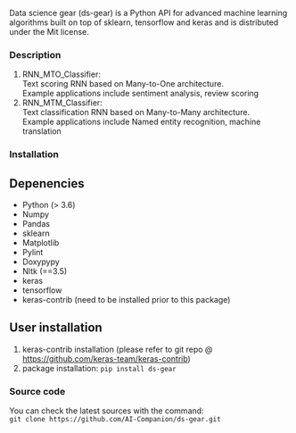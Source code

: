Data science gear (ds-gear) is a Python API for advanced machine learning algorithms built on top of sklearn, tensorflow and keras and is distributed under the Mit license.
### Description
1. RNN_MTO_Classifier:  
Text scoring RNN based on Many-to-One architecture.  
Example applications include sentiment analysis, review scoring  
2. RNN_MTM_Classifier:  
Text classification RNN based on Many-to-Many architecture.  
Example applications include Named entity recognition, machine translation  
### Installation
## Depenencies
- Python (> 3.6)
- Numpy
- Pandas
- sklearn
- Matplotlib
- Pylint
- Doxypypy
- Nltk (==3.5)
- keras
- tensorflow
- keras-contrib (need to be installed prior to this package)
## User installation
1. keras-contrib installation (please refer to git repo @ https://github.com/keras-team/keras-contrib)
2. package installation: `pip install ds-gear`

### Source code
You can check the latest sources with the command:  
`git clone https://github.com/AI-Companion/ds-gear.git`



